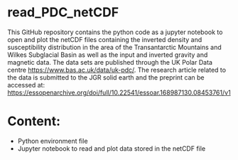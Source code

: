 # read_PDC_netCDF

This GitHub repository contains the python code as a jupyter notebook to open and plot the netCDF files containing the inverted density and susceptibility distribution in the area of the Transantarctic Mountains and Wilkes Subglacial Basin as well as the input and inverted gravity and magnetic data. The data sets are published through the UK Polar Data centre https://www.bas.ac.uk/data/uk-pdc/. The research article related to the data is submitted to the JGR solid earth and the preprint can be accessed at: https://essopenarchive.org/doi/full/10.22541/essoar.168987130.08453761/v1

# Content: 
<ul>
  <li> Python environment file</li>
  <li>Jupyter notebook to read and plot data stored in the netCDF file</li>
</ul>
